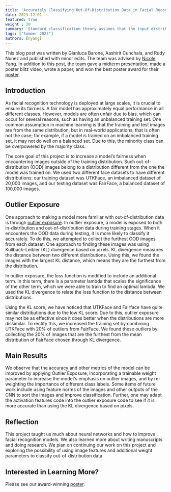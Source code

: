 ```yaml
---
title: 'Accurately Classifying Out-Of-Distribution Data in Facial Recognition'
date: 2023-12-01
featured: true
weight : 20
summary: 'Standard classification theory assumes that the input distributions of the test and the training sets are identical. In reality, classifiers are often applied to unseen data (out-of-distribution data) that is different from the training data distribution (in-distribution data). Therefore, building a trust-worthy machine learning system is important, for example, in criminal justice applications, where facial recognition for decision-making is highly consequential.  Our project focuses on developing a neural network that differentiates data from different distributions. We are interested in the following question: Can we improve the performance of the neural network on out-of-distribution data by using multiple in-distribution datasets during training? We approach this problem using the Outlier Exposure Model and investigate how the performance of the model changes when other datasets of facial images are used.'
tags: ["Summer 2023"]
authors: [nyang]
---
```

<!-- https://docs.google.com/document/d/1u7_vNpwToqwOdBlpbuRNXYDAMrgsaymMO8iSxA8UqNw/edit -->


This blog post was written by Gianluca Barone, Aashirit Cunchala, and Rudy Nunez and published with minor edits. The team was advised by  [Nicole Yang](https://nicoletyang.github.io/). In addition to this post, the team gave a midterm presentation, made a poster blitz video, wrote a paper, and won the best poster award for their [poster](content/2023-OOD-Poster.pdf).

## Introduction

As facial recognition technology is deployed at large scales, it is crucial to ensure its fairness. A fair model has approximately equal performance in all different classes. However, models are often unfair due to bias, which can occur for several reasons, such as having an unbalanced training set. One common assumption in machine learning is that the training and test images are from the same distribution, but in real-world applications, that is often not the case; for example, if a model is trained on an imbalanced training set, it may not do well on a balanced set. Due to this, the minority class can be overpowered by the majority class. 

The core goal of this project is to increase a model’s fairness when encountering images outside of the training distribution. Such 
out-of-distribution (OOD) images belong to a distribution different from the one the model was trained on. We used two different face datasets to have different distributions: our training dataset was UTKFace, an imbalanced dataset of 20,000 images, and our testing dataset was FairFace, a balanced dataset of 100,000 images. 

## Outlier Exposure  
One approach to making a model more familiar with out-of-distribution data is through [outlier exposure](https://arxiv.org/abs/1812.04606). In outlier exposure, a model is exposed to both in-distribution and out-of-distribution data during training stages. When it encounters the OOD data during testing, it is more likely to classify it accurately. To do this, we attempted to collect the furthest OOD images from each dataset. One approach to finding these images was using Kullback–Leibler (KL) divergence based on pixels. KL divergence measures the distance between two different distributions. Using this, we found the images with the largest KL distance, which means they are the furthest from the distribution.

In outlier exposure, the loss function is modified to include an additional term. In this term, there is a parameter lambda that scales the significance of the other term, which we were able to train to find an optimal lambda. We used the KL divergence to relate the loss function to the distance between distributions.

Using the KL score, we have noticed that UTKFace and Fairface have quite similar distributions due to the low KL score. Due to this, outlier exposure may not be as effective since it does better when the distributions are more dissimilar. To rectify this, we increased the training set by combining UTKFace with 20% of outliers from FairFace. We found these outliers by collecting the 20% of images that are the furthest from the mean distribution of  FairFace chosen through KL divergence. 


## Main Results
We observe that the accuracy and other metrics of the model can be improved by applying Outlier Exposure, incorporating a trainable weight parameter to increase the model's emphasis on outlier images, and by re-weighting the importance of different class labels. 
Some items of future work include using feature norms of the images and other outputs of the CNN to sort the
images and improve classification. Further, one may adapt the activation features code into the outlier exposure code to see if it is
more accurate than using the KL divergence based on pixels.

## Reflection

This project taught us much about neural networks and how to improve facial recognition models. We also learned more about writing manuscripts and doing research.  We plan on continuing our work on this project and exploring the possibility of using image features and additional weight parameters to classify out-of-distribution data.


## Interested in Learning More?
Please see our award-winning [poster](content/2023-OOD-Poster.pdf).
